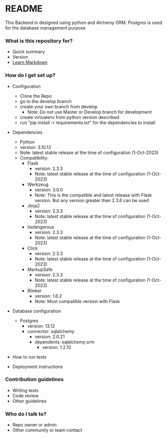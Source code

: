 # README #

This Backend in designed using python and Alchemy ORM.
Postgres is used for the database management purpose

### What is this repository for? ###

* Quick summary
* Version
* [Learn Markdown](https://bitbucket.org/tutorials/markdowndemo)

### How do I get set up? ###

* Configuration
  * Clone the Repo 
  * go to the develop branch
  * create your own branch from develop 
    * Note: Do not use Master or Develop branch for development
  * create virtualenv from python version described
  * run "pip install -r requirements.txt" for the dependencies to install
  
* Dependencies
  * Python 
  * version: 3.10.13
  * Note: latest stable release at the time of configuration (1-Oct-2023)
  * Compatibility:
    * Flask
      * version: 2.3.3
      * Note: latest stable release at the time of configuration (1-Oct-2023)
    * Werkzeug
      * version: 3.0.0
      * Note: This is the compatible and latest release with Flask version. But any version greater than 2.3.6 can be used
    * Jinja2
      * version: 2.3.3
      * Note: latest stable release at the time of configuration (1-Oct-2023)
    * itsdangerous
      * version: 2.3.3
      * Note: latest stable release at the time of configuration (1-Oct-2023)
    * Click
      * version: 2.3.3
      * Note: latest stable release at the time of configuration (1-Oct-2023)
    * MarkupSafe
      * version: 2.3.3
      * Note: latest stable release at the time of configuration (1-Oct-2023)
    * Blinker
      * version: 1.6.2
      * Note: Most compatible version with Flask

* Database configuration
  * Postgres
    * version: 13.12
    * connector: sqlalchemy
      * version: 2.0.21
      * dependents: sqlalchemy.orm
        * version: 1.2.10
* How to run tests
* Deployment instructions

### Contribution guidelines ###

* Writing tests
* Code review
* Other guidelines

### Who do I talk to? ###

* Repo owner or admin
* Other community or team contact